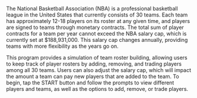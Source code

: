 The National Basketball Association (NBA) is a professional basketball league in the United States that currently consists of 30 teams. Each team has approximately 12-18 players on its roster at any given time, and players are signed to teams through monetary contracts. The total sum of player contracts for a team per year cannot exceed the NBA salary cap, which is currently set at $188,931,000. This salary cap changes annually, providing teams with more flexibility as the years go on.

This program provides a simulation of team roster building, allowing users to keep track of player rosters by adding, removing, and trading players among all 30 teams. Users can also adjust the salary cap, which will impact the amount a team can pay new players that are added to the team. To begin, tap the START button and follow the prompts to view different players and teams, as well as the options to add, remove, or trade players.